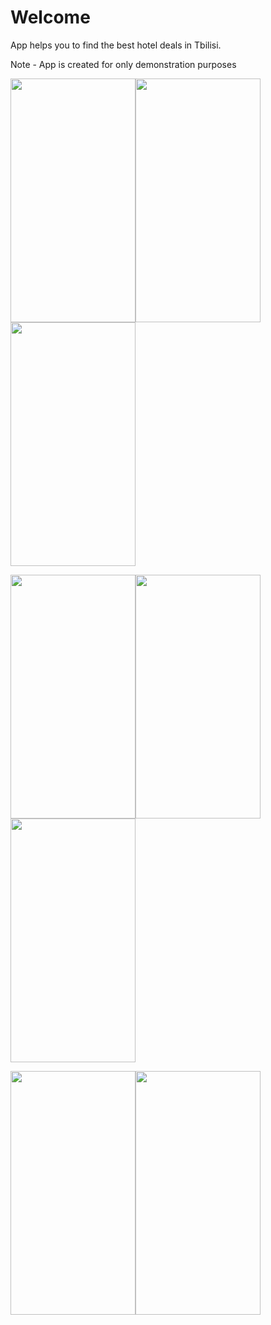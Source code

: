 # Welcome

App helps you to find the best hotel deals in Tbilisi.

Note - App is created for only demonstration purposes

<img src="https://user-images.githubusercontent.com/56077514/194417858-d9493bf5-2900-4133-9c0f-11b3b10d502f.png" style="width: 200px; height:390px"><img src="https://user-images.githubusercontent.com/56077514/194601204-59819cd6-9bc8-4851-84c8-594bba5f4b82.png" style="width: 200px; height:390px"><img src="https://user-images.githubusercontent.com/56077514/194602190-d0ee5448-565a-48da-aed4-377345b4c5e8.png" style="width: 200px; height:390px">

<img src="https://user-images.githubusercontent.com/56077514/194603447-64b2b586-e292-4fc2-81d6-31905b587b8a.png" style="width: 200px; height:390px"><img src="https://user-images.githubusercontent.com/56077514/194604012-1db246a2-d84e-4984-ba19-1f40eeae17b4.png" style="width: 200px; height:390px"><img src="https://user-images.githubusercontent.com/56077514/194602986-44bae324-b601-4af1-aeed-4106dacc7bb7.png" style="width: 200px; height:390px">

<img src="https://user-images.githubusercontent.com/56077514/194608893-5cc6fdb2-bf1e-42f8-a37a-d99c46425ed2.png" style="width: 200px; height:390px"><img src="https://user-images.githubusercontent.com/56077514/194610820-b8401b2f-cfbd-47ef-a3fc-38ca0c529508.png" style="width: 200px; height:390px">
